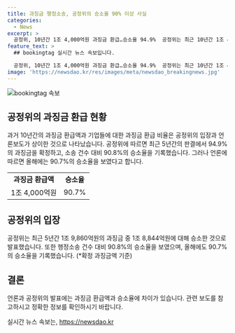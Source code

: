 ```yaml
---
title: 과징금 행정소송, 공정위의 승소율 90% 이상 사실
categories:
  - News
excerpt: >
  공정위, 10년간 1조 4,000억원 과징금 환급…승소율 94.9%  공정위는 최근 10년간 1조 4,000억원의 과징금을 기업에 환급했다. 최근 5년간 승소율은 94.9%에 이르며, 올해 판결된 43건 중 39건에서 승소하였다. 기업에게 주로 과징금을 돌려주고 있으나 관련 기사와의 차이가 있을 수 있다고 공정위는 강조했다. (출처: 정책브리핑 www.korea.kr)
feature_text: >
  ## bookingtag 실시간 뉴스 속보입니다.

  공정위, 10년간 1조 4,000억원 과징금 환급…승소율 94.9%  공정위는 최근 10년간 1조 4,000억원의 과징금을 기업에 환급했다. 최근 5년간 승소율은 94.9%에 이르며, 올해 판결된 43건 중 39건에서 승소하였다. 기업에게 주로 과징금을 돌려주고 있으나 관련 기사와의 차이가 있을 수 있다고 공정위는 강조했다. (출처: 정책브리핑 www.korea.kr)
image: 'https://newsdao.kr/res/images/meta/newsdao_breakingnews.jpg'
---
```


<p><img src="https://newsdao.kr/res/images/meta/newsdao_breakingnews.jpg" alt="bookingtag 속보" /></p>

<h2 data-ke-size="size26">공정위의 과징금 환급 현황</h2>

<p data-ke-size="size16">과거 10년간의 과징금 환급액과 기업들에 대한 과징금 환급 비율은 공정위의 입장과 언론보도가 상이한 것으로 나타났습니다. 공정위에 따르면 최근 5년간의 판결에서 94.9%의 과징금을 확정하고, 소송 건수 대비 90.8%의 승소율을 기록했습니다. 그러나 언론에 따르면 올해에는 90.7%의 승소율을 보였다고 합니다.</p>

<table>
  <tr>
    <td style="text-align: center; height: 17px;"><b>과징금 환급액</b></td>
    <td style="text-align: center; height: 17px;"><b>승소율</b></td>
  </tr>
  <tr>
    <td style="text-align: center; height: 17px;">1조 4,000억원</td>
    <td style="text-align: center; height: 17px;">90.7%</td>
  </tr>
</table>

<h2 data-ke-size="size26">공정위의 입장</h2>

<p data-ke-size="size16">공정위는 최근 5년간 1조 9,860억원의 과징금 중 1조 8,844억원에 대해 승소한 것으로 발표했습니다. 또한 행정소송 건수 대비 90.8%의 승소율을 보였으며, 올해에도 90.7%의 승소율을 기록했습니다. (*확정 과징금액 기준)</p>

<h2 data-ke-size="size26">결론</h2>

<p data-ke-size="size16">언론과 공정위의 발표에는 과징금 환급액과 승소율에 차이가 있습니다. 관련 보도를 참고하시고 정확한 정보를 확인하시기 바랍니다.</p>
실시간 뉴스 속보는, <a href="https://newsdao.kr" rel="dofollow">https://newsdao.kr</a>


